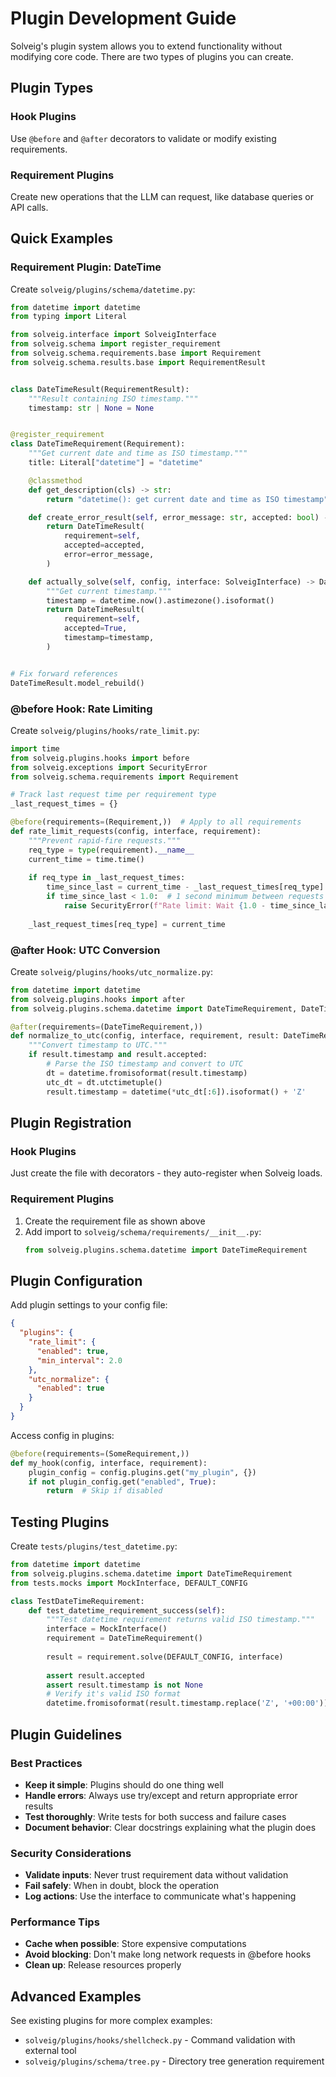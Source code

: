 # Plugin Development Guide

Solveig's plugin system allows you to extend functionality without modifying core code. There are two types of plugins you can create.

## Plugin Types

### Hook Plugins
Use `@before` and `@after` decorators to validate or modify existing requirements.

### Requirement Plugins  
Create new operations that the LLM can request, like database queries or API calls.

## Quick Examples

### Requirement Plugin: DateTime

Create `solveig/plugins/schema/datetime.py`:

```python
from datetime import datetime
from typing import Literal

from solveig.interface import SolveigInterface
from solveig.schema import register_requirement
from solveig.schema.requirements.base import Requirement
from solveig.schema.results.base import RequirementResult


class DateTimeResult(RequirementResult):
    """Result containing ISO timestamp."""
    timestamp: str | None = None


@register_requirement
class DateTimeRequirement(Requirement):
    """Get current date and time as ISO timestamp."""
    title: Literal["datetime"] = "datetime"

    @classmethod
    def get_description(cls) -> str:
        return "datetime(): get current date and time as ISO timestamp"

    def create_error_result(self, error_message: str, accepted: bool) -> DateTimeResult:
        return DateTimeResult(
            requirement=self,
            accepted=accepted,
            error=error_message,
        )

    def actually_solve(self, config, interface: SolveigInterface) -> DateTimeResult:
        """Get current timestamp."""
        timestamp = datetime.now().astimezone().isoformat()
        return DateTimeResult(
            requirement=self,
            accepted=True,
            timestamp=timestamp,
        )


# Fix forward references
DateTimeResult.model_rebuild()
```

### @before Hook: Rate Limiting

Create `solveig/plugins/hooks/rate_limit.py`:

```python
import time
from solveig.plugins.hooks import before
from solveig.exceptions import SecurityError
from solveig.schema.requirements import Requirement

# Track last request time per requirement type
_last_request_times = {}

@before(requirements=(Requirement,))  # Apply to all requirements
def rate_limit_requests(config, interface, requirement):
    """Prevent rapid-fire requests."""
    req_type = type(requirement).__name__
    current_time = time.time()
    
    if req_type in _last_request_times:
        time_since_last = current_time - _last_request_times[req_type]
        if time_since_last < 1.0:  # 1 second minimum between requests
            raise SecurityError(f"Rate limit: Wait {1.0 - time_since_last:.1f}s before next {req_type}")
    
    _last_request_times[req_type] = current_time
```

### @after Hook: UTC Conversion

Create `solveig/plugins/hooks/utc_normalize.py`:

```python
from datetime import datetime
from solveig.plugins.hooks import after
from solveig.plugins.schema.datetime import DateTimeRequirement, DateTimeResult

@after(requirements=(DateTimeRequirement,))
def normalize_to_utc(config, interface, requirement, result: DateTimeResult):
    """Convert timestamp to UTC."""
    if result.timestamp and result.accepted:
        # Parse the ISO timestamp and convert to UTC
        dt = datetime.fromisoformat(result.timestamp)
        utc_dt = dt.utctimetuple()
        result.timestamp = datetime(*utc_dt[:6]).isoformat() + 'Z'
```

## Plugin Registration

### Hook Plugins
Just create the file with decorators - they auto-register when Solveig loads.

### Requirement Plugins
1. Create the requirement file as shown above
2. Add import to `solveig/schema/requirements/__init__.py`:
   ```python
   from solveig.plugins.schema.datetime import DateTimeRequirement
   ```

## Plugin Configuration

Add plugin settings to your config file:

```json
{
  "plugins": {
    "rate_limit": {
      "enabled": true,
      "min_interval": 2.0
    },
    "utc_normalize": {
      "enabled": true
    }
  }
}
```

Access config in plugins:
```python
@before(requirements=(SomeRequirement,))
def my_hook(config, interface, requirement):
    plugin_config = config.plugins.get("my_plugin", {})
    if not plugin_config.get("enabled", True):
        return  # Skip if disabled
```

## Testing Plugins

Create `tests/plugins/test_datetime.py`:

```python
from datetime import datetime
from solveig.plugins.schema.datetime import DateTimeRequirement
from tests.mocks import MockInterface, DEFAULT_CONFIG

class TestDateTimeRequirement:
    def test_datetime_requirement_success(self):
        """Test datetime requirement returns valid ISO timestamp."""
        interface = MockInterface()
        requirement = DateTimeRequirement()
        
        result = requirement.solve(DEFAULT_CONFIG, interface)
        
        assert result.accepted
        assert result.timestamp is not None
        # Verify it's valid ISO format
        datetime.fromisoformat(result.timestamp.replace('Z', '+00:00'))
```

## Plugin Guidelines

### Best Practices
- **Keep it simple**: Plugins should do one thing well
- **Handle errors**: Always use try/except and return appropriate error results
- **Test thoroughly**: Write tests for both success and failure cases
- **Document behavior**: Clear docstrings explaining what the plugin does

### Security Considerations
- **Validate inputs**: Never trust requirement data without validation
- **Fail safely**: When in doubt, block the operation
- **Log actions**: Use the interface to communicate what's happening

### Performance Tips
- **Cache when possible**: Store expensive computations
- **Avoid blocking**: Don't make long network requests in @before hooks
- **Clean up**: Release resources properly

## Advanced Examples

See existing plugins for more complex examples:
- `solveig/plugins/hooks/shellcheck.py` - Command validation with external tool
- `solveig/plugins/schema/tree.py` - Directory tree generation requirement